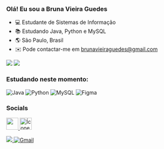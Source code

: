 
### Olá! Eu sou a Bruna Vieira Guedes

- 💻 Estudante de Sistemas de Informação
- 📚 Estudando Java, Python e MySQL
- 🌎 São Paulo, Brasil
- ✉️ Pode contactar-me em brunavieiraguedes@gmail.com

<img src="https://github-readme-stats.vercel.app/api?username=Brunavieiraguedes&show_icons=true&theme=dracula&include_all_commits=true&count_private=true" />
<img src="https://github-readme-stats.vercel.app/api/top-langs/?username=Brunavieiraguedes&layout=compact&langs_count=16&theme=great-gatsby" />



### Estudando neste momento:
 ![Java](https://img.shields.io/badge/java-%23ED8B00.svg?style=for-the-badge&logo=java&logoColor=white) ![Python](https://img.shields.io/badge/python-3670A0?style=for-the-badge&logo=python&logoColor=ffdd54) ![MySQL](https://img.shields.io/badge/mysql-%2300f.svg?style=for-the-badge&logo=mysql&logoColor=white) ![Figma](https://img.shields.io/badge/figma-%23F24E1E.svg?style=for-the-badge&logo=figma&logoColor=white)



### Socials

 </a><a href="https://www.github.com/Brunavieiraguedes" target="_blank" rel="noreferrer"><img src="https://raw.githubusercontent.com/danielcranney/readme-generator/main/public/icons/socials/github-dark.svg" width="32" height="32" /> </a><a href="https://www.linkedin.com/in/brunavieiraguedes" target="_blank" rel="noreferrer"> <img src="https://raw.githubusercontent.com/danielcranney/readme-generator/main/public/icons/socials/linkedin.svg" width="32" height="32" alt="Ícone do LinkedIn" /> <div> 
<a href="https://www.instagram.com/bruenglish" target="_blank"><img src="https://img.shields.io/badge/-Instagram-%23E4405F?style=for-the-badge&logo=instagram&logoColor=white"> <a href="mailto:brunavieiraguedes@gmail.com"><img src="https://img.shields.io/badge/-Gmail-%23333?style=for-the-badge&logo=gmail&logoColor=white" alt="Gmail"></a>
















 

